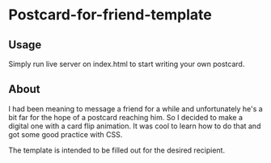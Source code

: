 # Postcard-for-friend-template

## Usage

Simply run live server on index.html to start writing your own postcard.

## About

I had been meaning to message a friend for a while and unfortunately he's a bit far for the hope of a postcard reaching him. So I decided to make a digital one with a card flip animation. It was cool to learn how to do that and got some good practice with CSS.

The template is intended to be filled out for the desired recipient.
